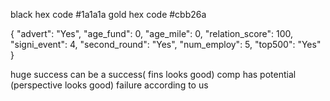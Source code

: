 black hex code #1a1a1a
gold hex code #cbb26a

{
"advert": "Yes",
"age_fund": 0,
"age_mile": 0,
"relation_score": 100,
"signi_event": 4,
"second_round": "Yes",
"num_employ": 5,
"top500": "Yes"
}

huge success
can be a success( fins looks good)
comp has potential (perspective looks good)
failure according to us
